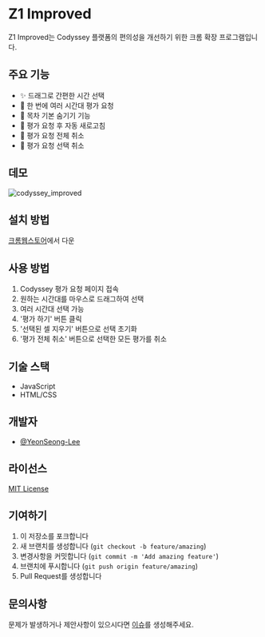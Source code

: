 # Z1 Improved

Z1 Improved는 Codyssey 플랫폼의 편의성을 개선하기 위한 크롬 확장 프로그램입니다.

## 주요 기능

- ✨ 드래그로 간편한 시간 선택
- 🎯 한 번에 여러 시간대 평가 요청
- 📅 목차 기본 숨기기 기능
- 🔄 평가 요청 후 자동 새로고침
- 🔄 평가 요청 전체 취소
- 🔄 평가 요청 선택 취소

## 데모

![codyssey_improved](https://github.com/user-attachments/assets/cac4b948-fa9a-487a-a370-8f594eef9d72)


## 설치 방법

[크롬웹스토어](https://chromewebstore.google.com/detail/codyssey-improved/dmmmabfahpkbjajgijapgfiiicdekmme)에서 다운




## 사용 방법

1. Codyssey 평가 요청 페이지 접속
2. 원하는 시간대를 마우스로 드래그하여 선택
3. 여러 시간대 선택 가능
4. '평가 하기' 버튼 클릭
5. '선택된 셀 지우기' 버튼으로 선택 초기화
6. '평가 전체 취소' 버튼으로 선택한 모든 평가를 취소

## 기술 스택

- JavaScript
- HTML/CSS

## 개발자
- [@YeonSeong-Lee](https://github.com/YeonSeong-Lee)

## 라이선스

[MIT License](LICENSE)

## 기여하기

1. 이 저장소를 포크합니다
2. 새 브랜치를 생성합니다 (`git checkout -b feature/amazing`)
3. 변경사항을 커밋합니다 (`git commit -m 'Add amazing feature'`)
4. 브랜치에 푸시합니다 (`git push origin feature/amazing`)
5. Pull Request를 생성합니다

## 문의사항

문제가 발생하거나 제안사항이 있으시다면 [이슈](https://github.com/YeonSeong-Lee/codyssey_improved/issues)를 생성해주세요. 
